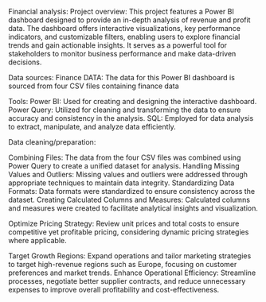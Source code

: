 Financial analysis:
Project overview:
This project features a Power BI dashboard designed to provide an in-depth analysis of revenue and profit data. The dashboard offers interactive visualizations, key performance indicators, and customizable filters, enabling users to explore financial trends and gain actionable insights. It serves as a powerful tool for stakeholders to monitor business performance and make data-driven decisions.

Data sources:
Finance DATA: The data for this Power BI dashboard is sourced from four CSV files containing finance data

Tools:
Power BI: Used for creating and designing the interactive dashboard.
Power Query: Utilized for cleaning and transforming the data to ensure accuracy and consistency in the analysis.
SQL: Employed for data analysis to extract, manipulate, and analyze data efficiently.

Data cleaning/preparation:

Combining Files: The data from the four CSV files was combined using Power Query to create a unified dataset for analysis.
Handling Missing Values and Outliers: Missing values and outliers were addressed through appropriate techniques to maintain data integrity.
Standardizing Data Formats: Data formats were standardized to ensure consistency across the dataset.
Creating Calculated Columns and Measures: Calculated columns and measures were created to facilitate analytical insights and visualization.

Optimize Pricing Strategy:
Review unit prices and total costs to ensure competitive yet profitable pricing, considering dynamic pricing strategies where applicable.

Target Growth Regions:
Expand operations and tailor marketing strategies to target high-revenue regions such as Europe, focusing on customer preferences and market trends.
Enhance Operational Efficiency:
Streamline processes, negotiate better supplier contracts, and reduce unnecessary expenses to improve overall profitability and cost-effectiveness.

